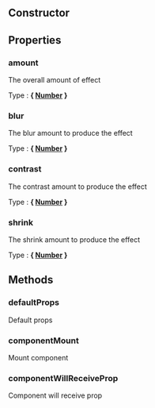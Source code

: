 ## Constructor





## Properties


### amount

The overall amount of effect

Type : **{ [Number](https://developer.mozilla.org/fr/docs/Web/JavaScript/Reference/Objets_globaux/Number) }**


### blur

The blur amount to produce the effect

Type : **{ [Number](https://developer.mozilla.org/fr/docs/Web/JavaScript/Reference/Objets_globaux/Number) }**


### contrast

The contrast amount to produce the effect

Type : **{ [Number](https://developer.mozilla.org/fr/docs/Web/JavaScript/Reference/Objets_globaux/Number) }**


### shrink

The shrink amount to produce the effect

Type : **{ [Number](https://developer.mozilla.org/fr/docs/Web/JavaScript/Reference/Objets_globaux/Number) }**


## Methods


### defaultProps

Default props


### componentMount

Mount component


### componentWillReceiveProp

Component will receive prop